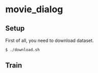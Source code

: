 # movie_dialog

## Setup

First of all, you need to download dataset.
```
$ ./download.sh
```

## Train

